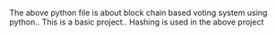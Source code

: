 The above python file is about block chain based voting system using python..
This is a basic project..
Hashing is used in the above project
